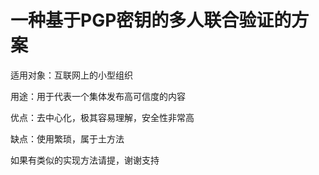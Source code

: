 # 一种基于PGP密钥的多人联合验证的方案

适用对象：互联网上的小型组织

用途：用于代表一个集体发布高可信度的内容

优点：去中心化，极其容易理解，安全性非常高

缺点：使用繁琐，属于土方法

如果有类似的实现方法请提，谢谢支持
